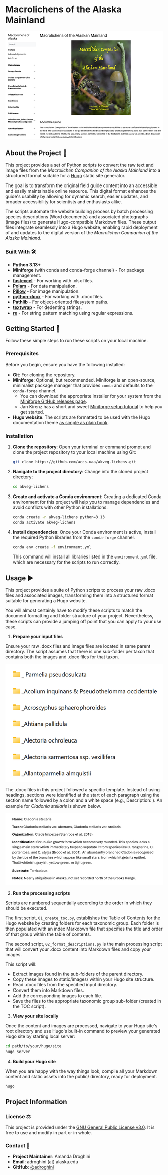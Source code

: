 # Macrolichens of the Alaska Mainland

![Screenshot from the Macrolichens of the Alaskan Mainland website](assets/website_screenshot.png)

## About the Project 🪸

This project provides a set of Python scripts to convert the raw text and image files from the *Macrolichen 
Companion of the Alaska Mainland* into a structured format suitable for a [Hugo](https://gohugo.io/) static site generator.

The goal is to transform the original field guide content into an accessible and easily maintainable online resource. This 
digital format enhances the guide's usability by allowing for dynamic search, easier updates, and broader 
accessibility for scientists and enthusiasts alike.

The scripts automate the website building process by batch processing species descriptions (Word documents) 
and associated photographs (image files) to generate Hugo-compatible Markdown files. These output files 
integrate seamlessly into a Hugo website, enabling rapid deployment of and updates to the digital version of the 
*Macrolichen Companion of the Alaska Mainland*. 

### Built With 🛠️

* **Python 3.13+** 
* **Miniforge** (with conda and conda-forge channel) - For package management.
* **[fastexcel](https://pypi.org/project/fastexcel/)** - For working with .xlsx files.
* **[Polars](https://pola.rs/)** - For data manipulation. 
* **[Pillow](https://pillow.readthedocs.io/en/stable/index.html)** - For image manipulation.
* **[python-docx](https://python-docx.readthedocs.io/)** - For working with .docx files. 
* **[Pathlib](https://docs.python.org/3/library/pathlib.html)** - For object-oriented filesystem paths.
* **[textwrap](https://docs.python.org/3/library/textwrap.html)** - For dedenting strings. 
* **[re](https://docs.python.org/3/library/re.html)** - For string pattern matching using regular expressions.

## Getting Started 🚀
Follow these simple steps to run these scripts on your local machine.

### Prerequisites
Before you begin, ensure you have the following installed:

* **Git**: For cloning the repository.
* **Miniforge**: Optional, but recommended. Miniforge is an open-source, minimalist package manager that 
  provides `conda` and defaults to the `conda-forge` channel.
    * You can download the appropriate installer for your system from the [Miniforge GitHub releases page](https://github.com/conda-forge/miniforge/releases).
    * Jan Kirenz has a short and sweet [Miniforge setup tutorial](https://kirenz.github.io/codelabs/codelabs/miniforge-setup/#0) to help you get started.
* **Hugo website**. The scripts are formatted to be used with the Hugo documentation theme [as simple as plain 
  book](https://github.com/alex-shpak/hugo-book).

### Installation

1.  **Clone the repository**:
    Open your terminal or command prompt and clone the project repository to your local machine using Git:
    ```bash
    git clone https://github.com/accs-uaa/akveg-lichens.git
    ```

2.  **Navigate to the project directory**:
    Change into the cloned project directory:
    ```bash
    cd akveg-lichens
    ```
    
3. **Create and activate a Conda environment**:
    Creating a dedicated Conda environment for this project will help you to manage dependencies and avoid conflicts 
    with other Python installations.

    ```bash
    conda create -n akveg-lichens python=3.13
    conda activate akveg-lichens
    ```
    
4.  **Install dependencies**:
    Once your Conda environment is active, install the required Python libraries from the `conda-forge` channel.
    ```bash
    conda env create -f environment.yml
    ```
    This command will install all libraries listed in the `environment.yml` file, which are necessary for the 
    scripts to run correctly.

## Usage ▶️

This project provides a suite of Python scripts to process your raw .docx files and associated images, transforming 
them into a structured format suitable for generating a Hugo website. 

You will almost certainly have to modify these scripts to match the document formatting and folder structure of your project. 
Nevertheless, these scripts can provide a jumping off point that you can apply to your use case.

1. **Prepare your input files**

Ensure your raw .docx files and image files are located in same parent directory. The script assumes that there is 
one sub-folder per taxon that contains both the images and .docx files for that taxon.

![Recommended folder structure](assets/folder_structure.png)

The .docx files in this project followed a specific template. Instead of using headings, sections were 
identified at the start of each 
paragraph using the section name followed by a colon and a white space (e.g., Description: ). An example for 
*Cladonia stellaris* is shown below.

![Example of .docx formatting](assets/docx_template.png)

2. **Run the processing scripts**

Scripts are numbered sequentially according to the order in which they should be executed.

The first script, `01_create_toc.py`, establishes the Table of Contents for the Hugo website by creating folders 
for each taxonomic group. Each folder is then populated with an index Markdown file that specifies the title and 
order of that group within the table of contents.

The second script, `02_format_descriptions.py` is the main processing script that will convert your .docx content into 
Markdown files and copy your images.

This script will:
- Extract images found in the sub-folders of the parent directory. 
- Copy these images to static/images/ within your Hugo site structure.
- Read .docx files from the specified input directory. 
- Convert them into Markdown files. 
- Add the corresponding images to each file.
- Save the files to the appropriate taxonomic group sub-folder (created in the TOC script).

3. **View your site locally**

Once the content and images are processed, navigate to your Hugo site's root directory and use Hugo's built-in 
command to preview your generated Hugo site by starting local server:

```bash
cd path/to/your/hugo/site
hugo server
```

4. **Build your Hugo site**

When you are happy with the way things look, compile all your Markdown content and static assets into 
the public/ directory, ready for deployment.

```bash
hugo
```

## Project Information

### License ⚖️
This project is provided under the [GNU General Public License v3.0](https://www.gnu.org/licenses/gpl-3.0.html). It 
is free to use and modify in part or in whole.

### Contact 📧
* **Project Maintainer**: Amanda Droghini 
* **Email**: adroghini (at) alaska.edu
* **GitHub**: [@adroghini](https://github.com/adroghini)
